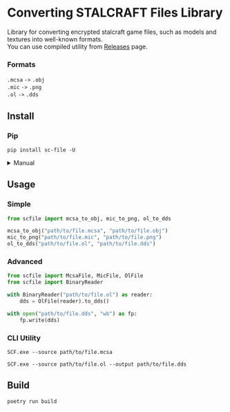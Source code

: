 # Converting STALCRAFT Files Library

Library for converting encrypted stalcraft game files, such as models and textures into well-known formats. \
You can use compiled utility from [Releases](https://github.com/onejeuu/sc-file/releases) page.


### Formats

`.mcsa` `->` `.obj` \
`.mic` `->` `.png` \
`.ol` `->` `.dds`


## Install

### Pip
```console
pip install sc-file -U
```

<details>
<summary>Manual</summary>

```console
git clone git@github.com:onejeuu/sc-file.git
```

```console
cd sc-file
```

```console
poetry install
```
</details>

## Usage

### Simple
```python
from scfile import mcsa_to_obj, mic_to_png, ol_to_dds

mcsa_to_obj("path/to/file.mcsa", "path/to/file.obj")
mic_to_png("path/to/file.mic", "path/to/file.png")
ol_to_dds("path/to/file.ol", "path/to/file.dds")
```

### Advanced
```python
from scfile import McsaFile, MicFile, OlFile
from scfile import BinaryReader

with BinaryReader("path/to/file.ol") as reader:
    dds = OlFile(reader).to_dds()

with open("path/to/file.dds", "wb") as fp:
    fp.write(dds)
```

### CLI Utility

```console
SCF.exe --source path/to/file.mcsa
```

```console
SCF.exe --source path/to/file.ol --output path/to/file.dds
```


## Build
```console
poetry run build
```
